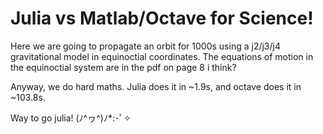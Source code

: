 # Julia vs Matlab/Octave for Science!

Here we are going to propagate an orbit for 1000s using a j2/j3/j4 gravitational model in equinoctial coordinates.  The equations of motion in the equinoctial system are in the pdf on page 8 i think?

Anyway, we do hard maths.  Julia does it in ~1.9s, and octave does it in ~103.8s.

Way to go julia!
(ﾉ^ヮ^)ﾉ*:･ﾟ✧
